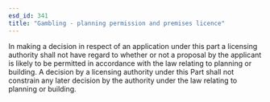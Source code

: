 ```yaml
---
esd_id: 341
title: "Gambling - planning permission and premises licence"
---
```


In making a decision in respect of an application under this part a licensing authority shall not have regard to whether or not a proposal by the applicant is likely to be permitted in accordance with the law relating to planning or building.  A decision by a licensing authority under this Part shall not constrain any later decision by the authority under the law relating to planning or building.

